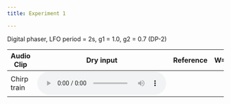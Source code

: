 ```yaml
---
title: Experiment 1

---
```



Digital phaser, LFO period = 2s, g1 = 1.0, g2 = 0.7 (DP-2)
<table>
  <thead>
    <tr>
      <th>Audio Clip</th>
      <th>Dry input</th>
      <th>Reference</th>
      <th>W=10ms</th>
      <th>W=20ms</th>
      <th>W=40ms</th>
      <th>W=80ms</th>
      <th>W=160ms</th>
    </tr>
  </thead>
  <tbody>
    <tr>
      <td>Chirp train</td>
      <td>
        <audio controls>
          <source src="audio-examples/dry/train_input_dry.wav" type="audio/wav">
        </audio></td>
    </tr>
  </tbody>
</table>

